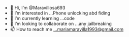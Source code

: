 - 👋 Hi, I’m @Maravillosa693
- 👀 I’m interested in ...Phone unlocking abd fiding
- 🌱 I’m currently learning ...code 
- 💞️ I’m looking to collaborate on ...any jailbreaking
- 📫 How to reach me ...mariamaravilla1993@gmail.com

<!---
Maravillosa693/Maravillosa693 is a ✨ special ✨ repository because its `README.md` (this file) appears on your GitHub profile.
You can click the Preview link to take a look at your changes.
--->
